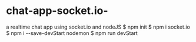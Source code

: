 # chat-app-socket.io-
a realtime chat app using socket.io and nodeJS
  $ npm init
  $ npm i socket.io
  $ npm i --save-devStart nodemon
  $ npm run devStart
